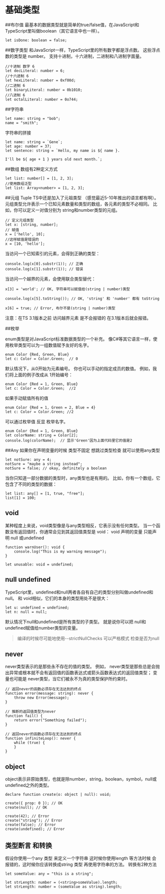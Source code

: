 <!--
 * @Description: In User Settings Edit
 * @Author: your name
 * @Date: 2019-08-14 11:19:02
 * @LastEditTime: 2019-08-14 11:24:38
 * @LastEditors: Please set LastEditors
 -->
# 基础类型

##布尔值
最基本的数据类型就是简单的true/false值，在JavaScript和TypeScript里叫做boolean（其它语言中也一样）。
```
let isDone: boolean = false;
```

##数字类型
和JavaScript一样，TypeScript里的所有数字都是浮点数。 这些浮点数的类型是 number。 支持十进制，十六进制，二进制和八进制字面量。
```
//十进制 数字 6
let decLiteral: number = 6;
//十六进制 6
let hexLiteral: number = 0xf00d;
//二进制 6
let binaryLiteral: number = 0b1010;
//八进制 6
let octalLiteral: number = 0o744;
```

##字符串
```
let name: string = "bob";
name = "smith";
```
字符串的拼接
```
let name: string = `Gene`;
let age: number = 37;
let sentence: string = `Hello, my name is ${ name }.

I'll be ${ age + 1 } years old next month.`;
```
##数组
数组有2种定义方式
```
let list: number[] = [1, 2, 3];
//使用数组泛型
let list: Array<number> = [1, 2, 3];
```
##元组 Tuple
TS中还是加入了元祖类型 （感觉最近5-10年推出的语言都有啊）。
元组类型允许表示一个已知元素数量和类型的数组，各元素的类型不必相同。 比如，你可以定义一对值分别为 string和number类型的元组。
```
// 定义元组类型
let x: [string, number];
// 赋值
x = ['hello', 10]; 
//这样赋值是错误的
x = [10, 'hello']; 
```
当访问一个已知索引的元素，会得到正确的类型：
```
console.log(x[0].substr(1)); // 正确
console.log(x[1].substr(1)); // 错误 
```
当访问一个越界的元素，会使用联合类型替代：
```
x[3] = 'world'; // OK, 字符串可以赋值给(string | number)类型

console.log(x[5].toString()); // OK, 'string' 和 'number' 都有 toString

x[6] = true; // Error, 布尔不是(string | number)类型
```
注意：在TS 3.1版本之前 访问越界元素 是不会报错的 在3.1版本后就会报错。

##枚举

enum类型是对JavaScript标准数据类型的一个补充。 像C#等其它语言一样，使用枚举类型可以为一组数值赋予友好的名字。

```
enum Color {Red, Green, Blue}
let c: Color = Color.Green;  // 0
```
默认情况下，从0开始为元素编号。 你也可以手动的指定成员的数值。 例如，我们将上面的例子改成从 1开始编号：
```
enum Color {Red = 1, Green, Blue}
let c: Color = Color.Green;  //2
```
如果手动赋值所有的值
```
enum Color {Red = 1, Green = 2, Blue = 4}
let c: Color = Color.Green; //2
```
可以通过枚举值 反显 枚举名字。
```
enum Color {Red = 1, Green, Blue}
let colorName: string = Color[2];
console.log(colorName);  // 显示'Green'因为上面代码里它的值是2
```

##Any
如果你在声明变量的时候 类型不固定 想跳过类型检查 就可以使用any类型
```
let notSure: any = 4;
notSure = "maybe a string instead";
notSure = false; // okay, definitely a boolean
```
当你只知道一部分数据的类型时，any类型也是有用的。 比如，你有一个数组，它包含了不同的类型的数据：
```
let list: any[] = [1, true, "free"];
list[1] = 100;
```

## void
某种程度上来说，void类型像是与any类型相反，它表示没有任何类型。 当一个函数没有返回值时，你通常会见到其返回值类型是 void：  void 声明的变量 只能声明 null 或undefined
```
function warnUser(): void {
    console.log("This is my warning message");
}

let unusable: void = undefined;
```

## null  undefined

TypeScript里，undefined和null两者各自有自己的类型分别叫做undefined和null。 和 void相似，它们的本身的类型用处不是很大：
```
let u: undefined = undefined;
let n: null = null;
```
默认情况下null和undefined是所有类型的子类型。 就是说你可以把 null和undefined赋值给number类型的变量。
> 编译的时候尽可能地使用--strictNullChecks 可以严格模式 检查是否为null

## never
never类型表示的是那些永不存在的值的类型。 例如， never类型是那些总是会抛出异常或根本就不会有返回值的函数表达式或箭头函数表达式的返回值类型； 变量也可能是 never类型，当它们被永不为真的类型保护所约束时。
```
// 返回never的函数必须存在无法达到的终点
function error(message: string): never {
    throw new Error(message);
}

// 推断的返回值类型为never
function fail() {
    return error("Something failed");
}

// 返回never的函数必须存在无法达到的终点
function infiniteLoop(): never {
    while (true) {
    }
}
```

## object
object表示非原始类型，也就是除number，string，boolean，symbol，null或undefined之外的类型。
```
declare function create(o: object | null): void;

create({ prop: 0 }); // OK
create(null); // OK

create(42); // Error
create("string"); // Error
create(false); // Error
create(undefined); // Error
```

## 类型断言 和转换

假设你使用一个any 类型 来定义一个字符串 这时候你使用length 等方法时候 会报错的，这时候你应该转换成string 类型 再使用字符串的方法。  转换有2种方法
```
let someValue: any = "this is a string";

let strLength: number = (<string>someValue).length;
let strLength: number = (someValue as string).length;
```

